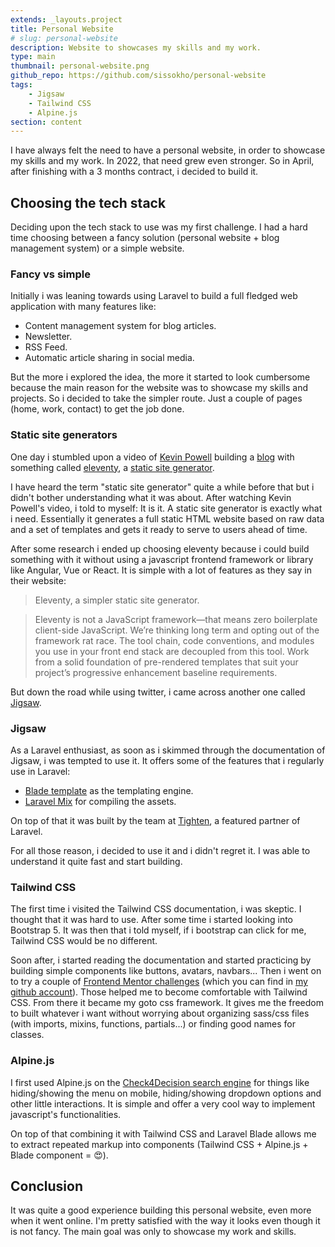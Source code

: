```yaml
---
extends: _layouts.project
title: Personal Website
# slug: personal-website
description: Website to showcases my skills and my work.
type: main
thumbnail: personal-website.png
github_repo: https://github.com/sissokho/personal-website
tags:
    - Jigsaw
    - Tailwind CSS
    - Alpine.js
section: content
---
```


I have always felt the need to have a personal website, in order to showcase my skills and my work. In 2022, that need grew even stronger. So in April, after finishing with a 3 months contract, i decided to build it.

## Choosing the tech stack

Deciding upon the tech stack to use was my first challenge. I had a hard time choosing between a fancy solution (personal website + blog management system) or a simple website.

### Fancy vs simple

Initially i was leaning towards using Laravel to build a full fledged web application with many features like:

-   Content management system for blog articles.
-   Newsletter.
-   RSS Feed.
-   Automatic article sharing in social media.

But the more i explored the idea, the more it started to look cumbersome because the main reason for the website was to showcase my skills and projects. So i decided to take the simpler route. Just a couple of pages (home, work, contact) to get the job done.

### Static site generators

One day i stumbled upon a video of [Kevin Powell](https://www.kevinpowell.co/) building a [blog](https://www.youtube.com/watch?v=4wD00RT6d-g) with something called [eleventy](https://www.11ty.dev/), a [static site generator](https://www.cloudflare.com/learning/performance/static-site-generator/).

I have heard the term "static site generator" quite a while before that but i didn't bother understanding what it was about. After watching Kevin Powell's video, i told to myself: It is it. A static site generator is exactly what i need. Essentially it generates a full static HTML website based on raw data and a set of templates and gets it ready to serve to users ahead of time.

After some research i ended up choosing eleventy because i could build something with it without using a javascript frontend framework or library like Angular, Vue or React. It is simple with a lot of features as they say in their website:

> Eleventy, a simpler static site generator.

> Eleventy is not a JavaScript framework—that means zero boilerplate client-side JavaScript. We’re thinking long term and opting out of the framework rat race. The tool chain, code conventions, and modules you use in your front end stack are decoupled from this tool. Work from a solid foundation of pre-rendered templates that suit your project’s progressive enhancement baseline requirements.

But down the road while using twitter, i came across another one called [Jigsaw](https://jigsaw.tighten.com/).

### Jigsaw

As a Laravel enthusiast, as soon as i skimmed through the documentation of Jigsaw, i was tempted to use it. It offers some of the features that i regularly use in Laravel:

-   [Blade template](https://jigsaw.tighten.com/docs/content-blade/) as the templating engine.
-   [Laravel Mix](https://jigsaw.tighten.com/docs/compiling-assets/) for compiling the assets.

On top of that it was built by the team at [Tighten](https://tighten.com/), a featured partner of Laravel.

For all those reason, i decided to use it and i didn't regret it. I was able to understand it quite fast and start building.

### Tailwind CSS

The first time i visited the Tailwind CSS documentation, i was skeptic. I thought that it was hard to use. After some time i started looking into Bootstrap 5. It was then that i told myself, if i bootstrap can click for me, Tailwind CSS would be no different.

Soon after, i started reading the documentation and started practicing by building simple components like buttons, avatars, navbars... Then i went on to try a couple of [Frontend Mentor challenges](https://www.frontendmentor.io/challenges) (which you can find in [my github account](https://github.com/sissokho)). Those helped me to become comfortable with Tailwind CSS. From there it became my goto css framework. It gives me the freedom to built whatever i want without worrying about organizing sass/css files (with imports, mixins, functions, partials...) or finding good names for classes.

### Alpine.js

I first used Alpine.js on the [Check4Decision search engine](https://check4decision.uvs.sn/search) for things like hiding/showing the menu on mobile, hiding/showing dropdown options and other little interactions. It is simple and offer a very cool way to implement javascript's functionalities.

On top of that combining it with Tailwind CSS and Laravel Blade allows me to extract repeated markup into components (Tailwind CSS + Alpine.js + Blade component = 😍).

## Conclusion

It was quite a good experience building this personal website, even more when it went online. I'm pretty satisfied with the way it looks even though it is not fancy. The main goal was only to showcase my work and skills.
